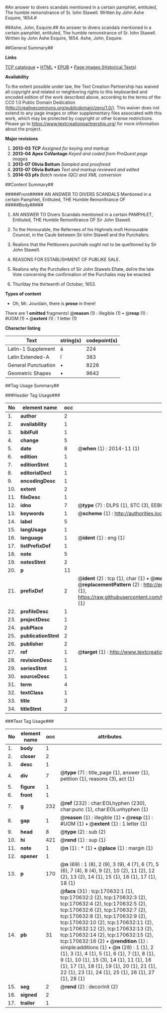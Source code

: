 #An answer to divers scandals mentioned in a certain pamphlet, entituled, The humble remonstrance of Sr. Iohn Stawell. Written by John Ashe Esquire, 1654.#

##Ashe, John, Esquire.##
An answer to divers scandals mentioned in a certain pamphlet, entituled, The humble remonstrance of Sr. Iohn Stawell. Written by John Ashe Esquire, 1654.
Ashe, John, Esquire.

##General Summary##

**Links**

[TCP catalogue](http://www.ota.ox.ac.uk/tcp/)  • 
[HTML](http://tei.it.ox.ac.uk/tcp/Texts-HTML/free/A75/A75699.html)  • 
[EPUB](http://tei.it.ox.ac.uk/tcp/Texts-EPUB/free/A75/A75699.epub) • 
[Page images (Historical Texts)](https://historicaltexts.jisc.ac.uk/eebo-99867191e)

**Availability**

To the extent possible under law, the Text Creation Partnership has waived all copyright and related or neighboring rights to this keyboarded and encoded edition of the work described above, according to the terms of the CC0 1.0 Public Domain Dedication (http://creativecommons.org/publicdomain/zero/1.0/). This waiver does not extend to any page images or other supplementary files associated with this work, which may be protected by copyright or other license restrictions. Please go to https://www.textcreationpartnership.org/ for more information about the project.

**Major revisions**

1. __2013-03__ __TCP__ *Assigned for keying and markup*
1. __2013-04__ __Apex CoVantage__ *Keyed and coded from ProQuest page images*
1. __2013-07__ __Olivia Bottum__ *Sampled and proofread*
1. __2013-07__ __Olivia Bottum__ *Text and markup reviewed and edited*
1. __2014-03__ __pfs__ *Batch review (QC) and XML conversion*

##Content Summary##

#####Front#####
AN ANSWER TO DIVERS SCANDALS Mentioned in a certain Pamphlet, Entituled, THE Humble Remonſtrance OF 
#####Body#####

1. AN ANSWER TO Divers Scandals mentioned in a certain PAMPHLET, Entituled, THE Humble Remonſtrance OF Sir John Stawell.

1. To the Honourable, the Referrees of his Highneſs moſt Honourable Councel, in the Cauſe between Sir Iohn Stawell and the Purchaſers.

1. Reaſons that the Petitioners purchaſe ought not to be queſtioned by Sir John Stawell.

1. REASONS FOR ESTABLISHMENT OF PUBLIKE SALE.

1. Reaſons why the Purchaſers of Sir John Stawels Eſtate, deſire the late Vote concerning the confirmation of the Purchaſes may be enacted.

1. Thurſday the thirteenth of October, 1653.

**Types of content**

  * Oh, Mr. Jourdain, there is **prose** in there!

There are 1 **omitted** fragments! 
 @__reason__ (1) : illegible (1)  •  @__resp__ (1) : #UOM (1)  •  @__extent__ (1) : 1 letter (1)

**Character listing**


|Text|string(s)|codepoint(s)|
|---|---|---|
|Latin-1 Supplement|à|224|
|Latin Extended-A|ſ|383|
|General Punctuation|•|8226|
|Geometric Shapes|▪|9642|

##Tag Usage Summary##

###Header Tag Usage###

|No|element name|occ|attributes|
|---|---|---|---|
|1.|__author__|2||
|2.|__availability__|1||
|3.|__biblFull__|1||
|4.|__change__|5||
|5.|__date__|8| @__when__ (1) : 2014-11 (1)|
|6.|__edition__|1||
|7.|__editionStmt__|1||
|8.|__editorialDecl__|1||
|9.|__encodingDesc__|1||
|10.|__extent__|2||
|11.|__fileDesc__|1||
|12.|__idno__|7| @__type__ (7) : DLPS (1), STC (3), EEBO-CITATION (1), PROQUEST (1), VID (1)|
|13.|__keywords__|1| @__scheme__ (1) : http://authorities.loc.gov/ (1)|
|14.|__label__|5||
|15.|__langUsage__|1||
|16.|__language__|1| @__ident__ (1) : eng (1)|
|17.|__listPrefixDef__|1||
|18.|__note__|5||
|19.|__notesStmt__|2||
|20.|__p__|11||
|21.|__prefixDef__|2| @__ident__ (2) : tcp (1), char (1)  •  @__matchPattern__ (2) : ([0-9\-]+):([0-9IVX]+) (1), (.+) (1)  •  @__replacementPattern__ (2) : http://eebo.chadwyck.com/downloadtiff?vid=$1&page=$2 (1), https://raw.githubusercontent.com/textcreationpartnership/Texts/master/tcpchars.xml#$1 (1)|
|22.|__profileDesc__|1||
|23.|__projectDesc__|1||
|24.|__pubPlace__|2||
|25.|__publicationStmt__|2||
|26.|__publisher__|2||
|27.|__ref__|1| @__target__ (1) : http://www.textcreationpartnership.org/docs/. (1)|
|28.|__revisionDesc__|1||
|29.|__seriesStmt__|1||
|30.|__sourceDesc__|1||
|31.|__term__|4||
|32.|__textClass__|1||
|33.|__title__|3||
|34.|__titleStmt__|2||


###Text Tag Usage###

|No|element name|occ|attributes|
|---|---|---|---|
|1.|__body__|1||
|2.|__closer__|2||
|3.|__desc__|1||
|4.|__div__|7| @__type__ (7) : title_page (1), answer (1), petition (1), reasons (3), act (1)|
|5.|__figure__|1||
|6.|__front__|1||
|7.|__g__|232| @__ref__ (232) : char:EOLhyphen (230), char:punc (1), char:EOLunhyphen (1)|
|8.|__gap__|1| @__reason__ (1) : illegible (1)  •  @__resp__ (1) : #UOM (1)  •  @__extent__ (1) : 1 letter (1)|
|9.|__head__|8| @__type__ (2) : sub (2)|
|10.|__hi__|421| @__rend__ (1) : sup (1)|
|11.|__note__|1| @__n__ (1) : * (1)  •  @__place__ (1) : margin (1)|
|12.|__opener__|1||
|13.|__p__|170| @__n__ (69) : 1 (8), 2 (9), 3 (9), 4 (7), 6 (7), 5 (6), 7 (4), 8 (4), 9 (2), 10 (2), 11 (2), 12 (2), 13 (2), 14 (1), 15 (1), 16 (1), 17 (1), 18 (1)|
|14.|__pb__|31| @__facs__ (31) : tcp:170632:1 (1), tcp:170632:2 (2), tcp:170632:3 (2), tcp:170632:4 (2), tcp:170632:5 (2), tcp:170632:6 (2), tcp:170632:7 (2), tcp:170632:8 (2), tcp:170632:9 (2), tcp:170632:10 (2), tcp:170632:11 (2), tcp:170632:12 (2), tcp:170632:13 (2), tcp:170632:14 (2), tcp:170632:15 (2), tcp:170632:16 (2)  •  @__rendition__ (1) : simple:additions (1)  •  @__n__ (28) : 1 (1), 2 (1), 3 (1), 4 (1), 5 (1), 6 (1), 7 (1), 8 (1), 9 (1), 10 (1), 15 (3), 14 (1), 11 (1), 16 (1), 17 (1), 18 (1), 19 (1), 20 (1), 21 (1), 22 (1), 23 (1), 24 (1), 25 (1), 26 (1), 27 (1), 28 (1)|
|15.|__seg__|2| @__rend__ (2) : decorInit (2)|
|16.|__signed__|2||
|17.|__trailer__|1||
